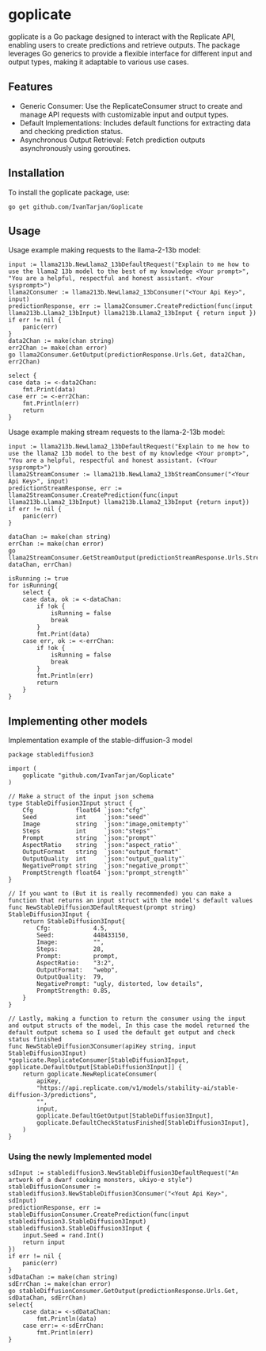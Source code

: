 # goplicate

goplicate is a Go package designed to interact with the Replicate API, enabling users to create predictions and retrieve outputs. The package leverages Go generics to provide a flexible interface for different input and output types, making it adaptable to various use cases.

## Features

- Generic Consumer: Use the ReplicateConsumer struct to create and manage API requests with customizable input and output types.
- Default Implementations: Includes default functions for extracting data and checking prediction status.
- Asynchronous Output Retrieval: Fetch prediction outputs asynchronously using goroutines.

## Installation

To install the goplicate package, use:

    go get github.com/IvanTarjan/Goplicate

## Usage

Usage example making requests to the llama-2-13b model:

    input := llama213b.NewLlama2_13bDefaultRequest("Explain to me how to use the llama2 13b model to the best of my knowledge <Your prompt>", "You are a helpful, respectful and honest assistant. <Your sysprompt>")
	llama2Consumer := llama213b.NewLlama2_13bConsumer("<Your Api Key>", input)
	predictionResponse, err := llama2Consumer.CreatePrediction(func(input llama213b.Llama2_13bInput) llama213b.Llama2_13bInput { return input })
	if err != nil {
		panic(err)
	}
	data2Chan := make(chan string)
	err2Chan := make(chan error)
	go llama2Consumer.GetOutput(predictionResponse.Urls.Get, data2Chan, err2Chan)

	select {
	case data := <-data2Chan:
		fmt.Print(data)
	case err := <-err2Chan:
		fmt.Println(err)
		return
	}

Usage example making stream requests to the llama-2-13b model:

 	input := llama213b.NewLlama2_13bDefaultRequest("Explain to me how to use the llama2 13b model to the best of my knowledge <Your prompt>", "You are a helpful, respectful and honest assistant. (<Your sysprompt>")
	llama2StreamConsumer := llama213b.NewLlama2_13bStreamConsumer("<Your Api Key>", input)
	predictionStreamResponse, err := llama2StreamConsumer.CreatePrediction(func(input llama213b.Llama2_13bInput) llama213b.Llama2_13bInput {return input})
	if err != nil {
		panic(err)
	}

	dataChan := make(chan string)
	errChan := make(chan error)
	go llama2StreamConsumer.GetStreamOutput(predictionStreamResponse.Urls.Stream, dataChan, errChan)

	isRunning := true
	for isRunning{
		select {
		case data, ok := <-dataChan:
			if !ok {
				isRunning = false
				break
			}
			fmt.Print(data)
		case err, ok := <-errChan:
			if !ok {
				isRunning = false
				break
			}
			fmt.Println(err)
			return
		}
	}

 ## Implementing other models

 Implementation example of the stable-diffusion-3 model

    package stablediffusion3
    
    import (
    	goplicate "github.com/IvanTarjan/Goplicate"
    )
    
    // Make a struct of the input json schema
    type StableDiffusion3Input struct {
    	Cfg            float64 `json:"cfg"`
    	Seed           int     `json:"seed"`
    	Image          string  `json:"image,omitempty"`
    	Steps          int     `json:"steps"`
    	Prompt         string  `json:"prompt"`
    	AspectRatio    string  `json:"aspect_ratio"`
    	OutputFormat   string  `json:"output_format"`
    	OutputQuality  int     `json:"output_quality"`
    	NegativePrompt string  `json:"negative_prompt"`
    	PromptStrength float64 `json:"prompt_strength"`
    }
    
    // If you want to (But it is really recommended) you can make a function that returns an input struct with the model's default values
    func NewStableDiffusion3DefaultRequest(prompt string) StableDiffusion3Input {
    	return StableDiffusion3Input{
    		Cfg:            4.5,
    		Seed:           448433150,
    		Image:          "",
    		Steps:          28,
    		Prompt:         prompt,
    		AspectRatio:    "3:2",
    		OutputFormat:   "webp",
    		OutputQuality:  79,
    		NegativePrompt: "ugly, distorted, low details",
    		PromptStrength: 0.85,
    	}
    }

    // Lastly, making a function to return the consumer using the input and output structs of the model, In this case the model returned the default output schema so I used the default get output and check status finished
    func NewStableDiffusion3Consumer(apiKey string, input StableDiffusion3Input) *goplicate.ReplicateConsumer[StableDiffusion3Input, goplicate.DefaultOutput[StableDiffusion3Input]] {
    	return goplicate.NewReplicateConsumer(
    		apiKey,
    		"https://api.replicate.com/v1/models/stability-ai/stable-diffusion-3/predictions",
    		"",
    		input,
    		goplicate.DefaultGetOutput[StableDiffusion3Input],
    		goplicate.DefaultCheckStatusFinished[StableDiffusion3Input],
    	)
    } 


### Using the newly Implemented model

    sdInput := stablediffusion3.NewStableDiffusion3DefaultRequest("An artwork of a dwarf cooking monsters, ukiyo-e style")
	stableDiffusionConsumer := stablediffusion3.NewStableDiffusion3Consumer("<Yout Api Key>", sdInput)
	predictionResponse, err := stableDiffusionConsumer.CreatePrediction(func(input stablediffusion3.StableDiffusion3Input) stablediffusion3.StableDiffusion3Input {
		input.Seed = rand.Int()
		return input
	})
	if err != nil {
		panic(err)
	}
	sdDataChan := make(chan string)
	sdErrChan := make(chan error)
	go stableDiffusionConsumer.GetOutput(predictionResponse.Urls.Get, sdDataChan, sdErrChan)
	select{
		case data:= <-sdDataChan:
			fmt.Println(data)
		case err:= <-sdErrChan:
			fmt.Println(err)
	}
